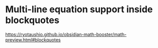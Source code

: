 # Multi-line equation support inside blockquotes

https://ryotaushio.github.io/obsidian-math-booster/math-preview.html#blockquotes
